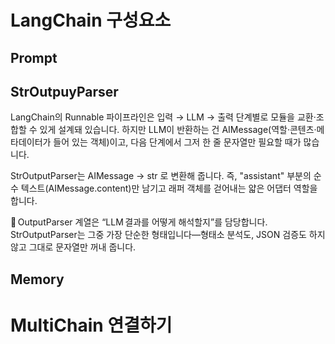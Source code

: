 # LangChain 구성요소
## Prompt
## StrOutpuyParser
LangChain의 Runnable 파이프라인은 입력 → LLM → 출력 단계별로 모듈을 교환·조합할 수 있게 설계돼 있습니다. 하지만 LLM이 반환하는 건 AIMessage(역할·콘텐츠·메타데이터가 들어 있는 객체)이고, 다음 단계에서 그저 한 줄 문자열만 필요할 때가 많습니다.

StrOutputParser는 AIMessage → str 로 변환해 줍니다.
즉, "assistant" 부분의 순수 텍스트(AIMessage.content)만 남기고 래퍼 객체를 걷어내는 얇은 어댑터 역할을 합니다.

📌 OutputParser 계열은 “LLM 결과를 어떻게 해석할지”를 담당합니다. StrOutputParser는 그중 가장 단순한 형태입니다—형태소 분석도, JSON 검증도 하지 않고 그대로 문자열만 꺼내 줍니다.
## Memory

# MultiChain 연결하기